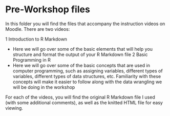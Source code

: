 # Pre-Workshop files

In this folder you will find the files that accompany the instruction videos on Moodle. There are two videos:

1 Introduction to R Markdown
  - Here we will go over some of the basic elements that will help you structure and format the output of your R Markdown file
2 Basic Programming in R
  - Here we will go over some of the basic concepts that are used in computer programming, such as assigning variables, different types of variables, different types of data structures, etc. Familiarity with these concepts will make it easier to follow along with the data wrangling we will be doing in the workshop

For each of the videos, you will find the original R Markdown file I used (with some additional comments), as well as the knitted HTML file for easy viewing.
